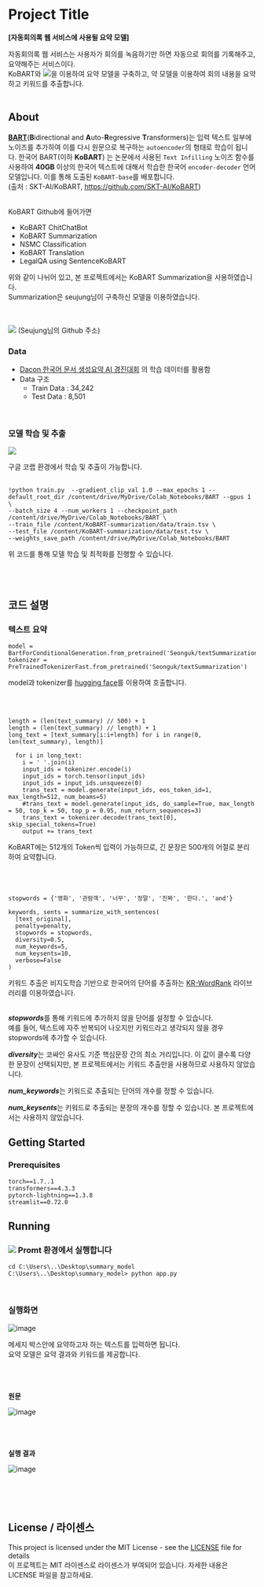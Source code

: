 # Project Title 

**[자동회의록 웹 서비스에 사용될 요약 모델]**  

자동회의록 웹 서비스는 사용자가 회의를 녹음하기만 하면 자동으로 회의를 기록해주고, 요약해주는 서비스이다.  
KoBART와 <img src="https://img.shields.io/badge/Google Colab-F9AB00?style=flat-square&logo=Google Colab&logoColor=white">을 이용하여 요약 모델을 구축하고, 약 모델을 이용하여 회의 내용을 요약하고 키워드를 추출합니다.
<br/><br/>



## About

[**BART**](https://arxiv.org/pdf/1910.13461.pdf)(**B**idirectional and **A**uto-**R**egressive **T**ransformers)는 입력 텍스트 일부에 노이즈를 추가하여 이를 다시 원문으로 복구하는 `autoencoder`의 형태로 학습이 됩니다. 한국어 BART(이하 **KoBART**) 는 논문에서 사용된 `Text Infilling` 노이즈 함수를 사용하여 **40GB** 이상의 한국어 텍스트에 대해서 학습한 한국어 `encoder-decoder` 언어 모델입니다. 이를 통해 도출된 `KoBART-base`를 배포합니다.  
(출처 : SKT-AI/KoBART, https://github.com/SKT-AI/KoBART)
<br/><br/>

KoBART Github에 들어가면
* KoBART ChitChatBot
* KoBART Summarization
* NSMC Classification
* KoBART Translation
* LegalQA using SentenceKoBART


위와 같이 나뉘어 있고, 본 프로젝트에서는 KoBART Summarization을 사용하였습니다.  
Summarization은 seujung님이 구축하신 모델을 이용하였습니다.  
<br/><br/>

<p>
  <a href="https://jang-seonguk.github.io/" target="_blank"><img src="https://img.shields.io/badge/Seujung-%23121011?style=flat-square&logo=github&logoColor=white"/></a>
(Seujung님의 Github 주소)
</p>


### Data
- [Dacon 한국어 문서 생성요약 AI 경진대회](https://dacon.io/competitions/official/235673/overview/) 의 학습 데이터를 활용함
- Data 구조
    - Train Data : 34,242
    - Test Data : 8,501

<br/>

### 모델 학습 및 추출

<p>
  <a href="https://colab.research.google.com/drive/1A12_-BNRLzA3rYR_aoL4g5eLz2-Xz-_z?hl=ko" target="_blank"><img src="https://img.shields.io/badge/Google Colab-F9AB00?style=flat&logo=Google Colab&logoColor=white"/></a>
</p>

구글 코랩 환경에서 학습 및 추출이 가능합니다.
<br/><br/>


```
!python train.py  --gradient_clip_val 1.0 --max_epochs 1 --default_root_dir /content/drive/MyDrive/Colab_Notebooks/BART --gpus 1 \
--batch_size 4 --num_workers 1 --checkpoint_path /content/drive/MyDrive/Colab_Notebooks/BART \
--train_file /content/KoBART-summarization/data/train.tsv \
--test_file /content/KoBART-summarization/data/test.tsv \
--weights_save_path /content/drive/MyDrive/Colab_Notebooks/BART
```
위 코드를 통해 모델 학습 및 최적화를 진행할 수 있습니다.





<br/><br/>


## 코드 설명
### 텍스트 요약

```
model = BartForConditionalGeneration.from_pretrained('Seonguk/textSummarization')
tokenizer = PreTrainedTokenizerFast.from_pretrained('Seonguk/textSummarization')
```

model과 tokenizer를 <a href="https://huggingface.co/Seonguk/textSummarization" target="_blank"> hugging face</a>를 이용하여 호출합니다.


<br/><br/>

```
length = (len(text_summary) // 500) + 1
length = (len(text_summary) // length) + 1
long_text = [text_summary[i:i+length] for i in range(0, len(text_summary), length)]
        
  for i in long_text:
    i = ' '.join(i)
    input_ids = tokenizer.encode(i)
    input_ids = torch.tensor(input_ids)
    input_ids = input_ids.unsqueeze(0)
    trans_text = model.generate(input_ids, eos_token_id=1, max_length=512, num_beams=5)
    #trans_text = model.generate(input_ids, do_sample=True, max_length = 50, top_k = 50, top_p = 0.95, num_return_sequences=3)
    trans_text = tokenizer.decode(trans_text[0], skip_special_tokens=True)
    output += trans_text
```
KoBART에는 512개의 Token씩 입력이 가능하므로, 긴 문장은 500개의 어절로 분리하여 요약합니다.
<br/><br/><br/><br/>



```
stopwords = {'영화', '관람객', '너무', '정말', '진짜', '한다.', 'and'}

keywords, sents = summarize_with_sentences(
  [text_original],
  penalty=penalty,
  stopwords = stopwords,
  diversity=0.5,
  num_keywords=5,
  num_keysents=10,
  verbose=False
)
```
키워드 추출은 비지도학습 기반으로 한국어의 단어를 추출하는 <a href="https://github.com/lovit/KR-WordRank" target="_blank">KR-WordRank</a> 라이브러리를 이용하였습니다.  
<br/>

***stopwords***를 통해 키워드에 추가하지 않을 단어를 설정할 수 있습니다.   
예를 들어, 텍스트에 자주 반복되어 나오지만 키워드라고 생각되지 않을 경우 stopwords에 추가할 수 있습니다.  

***diversity***는 코싸인 유사도 기준 핵심문장 간의 최소 거리입니다. 이 값이 클수록 다양한 문장이 선택되지만, 본 프로젝트에서는 키워드 추출만을 사용하므로 사용하지 않았습니다.

***num_keywords***는 키워드로 추출되는 단어의 개수를 정할 수 있습니다.


***num_keysents***는 키워드로 추출되는 문장의 개수를 정할 수 있습니다. 본 프로젝트에서는 사용하지 않았습니다.











## Getting Started 



### Prerequisites

```
torch==1.7..1
transformers==4.3.3
pytorch-lightning==1.3.8
streamlit==0.72.0
```


## Running


### <img src="https://img.shields.io/badge/Anaconda-F48220?style=flat-square&logo=Anaconda&logoColor=White"/> Promt 환경에서 실행합니다

```
cd C:\Users\..\Desktop\summary_model
C:\Users\..\Desktop\summary_model> python app.py
```
<br/>

### 실행화면

![image](https://user-images.githubusercontent.com/60394246/154043322-2683ba2c-faea-4bdb-9fdc-388ba5c07aa1.png)


메세지 박스안에 요약하고자 하는 텍스트를 입력하면 됩니다.  
요약 모델은 요약 결과와 키워드를 제공합니다.
<br/><br/><br/><br/>

**원문**

![image](https://user-images.githubusercontent.com/60394246/154043035-d572f7d9-789e-4d6d-a4fc-5cc4ee047679.png)
<br/><br/><br/><br/>

**실행 결과**<br/>

![image](https://user-images.githubusercontent.com/60394246/154044732-307f75fc-b632-4cd4-a886-d5790f8d0ad3.png)


<br/><br/><br/>

## License / 라이센스

This project is licensed under the MIT License - see the [LICENSE](https://github.com/Jang-Seonguk/Capstone-Project/blob/56dc3090c50bd8899ccc59d2ab2cd36506449d51/LICENSE) file for details   
이 프로젝트는 MIT 라이센스로 라이센스가 부여되어 있습니다. 자세한 내용은 LICENSE 파일을 참고하세요.




